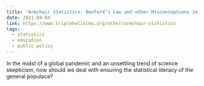 ```yaml
---
title: 'Armchair Statistics: Benford’s Law and other Misconceptions in the Age of Data'
date: 2021-04-04
link: https://www.triplehelixcmu.org/other/armchair-statistics
tags:
  - statistics
  - education
  - public policy
---
```


In the midst of a global pandemic and an unsettling trend of science skepticism, how should we deal with ensuring the statistical literacy of the general populace?